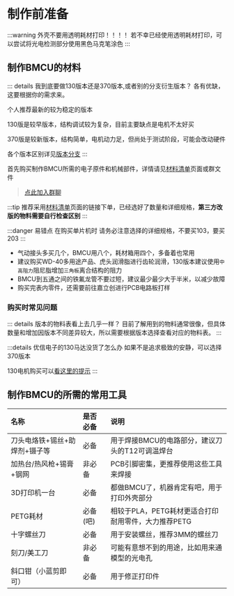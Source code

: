 # 制作前准备

:::warning
外壳不要用透明耗材打印！！！！
若不幸已经使用透明耗材打印，可以尝试将光电检测部分使用黑色马克笔涂色
:::

## 制作BMCU的材料

::: details 我到底要做130版本还是370版本,或者别的分支衍生版本？
各有优缺，这要根据你的需求来。

个人推荐最新的较为稳定的版本

130版是较早版本，结构调试较为复杂，目前主要缺点是电机不太好买

370版是较新版本，结构简单，电机动力足，但尚处于测试阶段，可能会改动硬件

各个版本区别详见[版本分支](/doc/prepare/versions)
:::

首先购买制作BMCU所需的电子原件和机械部件，详情请见[材料清单](./list.md)页面或群文件

>[点此加入群聊](https://qm.qq.com/q/wYYZ1IeaSk)

:::tip
推荐采用[材料清单](./list.md)页面的链接下单，已经选好了数量和详细规格，**第三方改版的物料需要自行检查区别**
:::

:::danger 易错点
在购买单片机时 请务必注意选择的详细规格，不要买103，要买203
:::

- 气动接头多买几个，BMCU用八个，耗材箱用四个，多备着也常用
- 建议购买WD-40多用途产品、虎头润滑脂进行齿轮润滑，130版本建议使用`中高阻力`阻尼脂增加`三角板`离合结构的阻力
- BMCU到五通之间的铁氟龙管不要过短，建议最少最少大于半米，以减少故障
- 购买完表内零件，还需要前往嘉立创进行PCB电路板打样

### 购买时常见问题

::: details 版本的物料表看上去几乎一样？
目前了解用到的物料通常很像，但具体数量和增加因版本不同差异较大，所以需要根据版本选择查看对应的物料表。
:::

:::details 优信电子的130马达没货了怎么办
如果不是追求极致的安静，可以选择370版本

130电机购买可以[看这里的提示](./list.html#%E6%8C%A4%E5%87%BA%E7%BB%84%E4%BB%B6%E9%83%A8%E5%88%86-%E5%B7%B2%E4%B9%98%E5%9B%9B%E9%80%9A%E9%81%93)
:::

## 制作BMCU的所需的常用工具

| 名称                          | 是否必备 | 说明                                                |
| :---------------------------- | :------- | :-------------------------------------------------- |
| 刀头电烙铁+锡丝+助焊剂+镊子等 | 必备     | 用于焊接BMCU的电路部分，建议刀头的T12可调温焊台     |
| 加热台/热风枪+锡膏+钢网       | 非必备   | PCB引脚密集，更推荐使用这些工具来焊接               |
| 3D打印机一台                  | 必备     | 都做BMCU了，机器肯定有吧，用于打印外壳部分          |
| PETG耗材                      | 必备(吧) | 相较于PLA，PETG耗材更适合打印耐用零件，大力推荐PETG |
| 十字螺丝刀                    | 必备     | 用于安装螺丝，推荐3MM的螺丝刀                       |
| 刻刀/美工刀                   | 非必备   | 可能有意想不到的用途，比如用来通模型的光电孔        |
| 斜口钳（小蓝剪即可）          | 必备     | 用于修正打印件                                      |